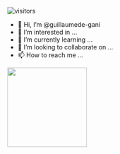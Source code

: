 ![visitors](https://visitor-badge.glitch.me/badge?page_id=page.id)

- 👋 Hi, I’m @guillaumede-gani
- 👀 I’m interested in ...
- 🌱 I’m currently learning ...
- 💞️ I’m looking to collaborate on ...
- 📫 How to reach me ...

<!---
guillaumede-gani/guillaumede-gani is a ✨ special ✨ repository because its `README.md` (this file) appears on your GitHub profile.
You can click the Preview link to take a look at your changes.
--->

<img height="180em" src="https://github-readme-stats.vercel.app/api?username=guillaumedegani&show_icons=true&hide_border=true&&count_private=true&include_all_commits=true" />
